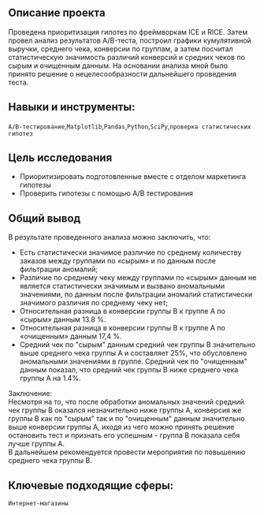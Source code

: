 ## Описание проекта
Проведена приоритизация гипотез по фреймворкам ICE и RICE. Затем провел анализ
результатов A/B-теста, построил графики кумулятивной выручки, среднего чека,
конверсии по группам, а затем посчитал статистическую значимость различий конверсий
и средних чеков по сырым и очищенным данным. На основании анализа мной было
принято решение о нецелесообразности дальнейшего проведения теста.

## Навыки и инструменты: 
`A/B-тестирование`,`Matplotlib`,`Pandas`,`Python`,`SciPy`,`проверка статистических гипотез`

## Цель исследования
- Приоритизировать подготовленные вместе с отделом маркетинга гипотезы
- Проверить гипотезы с помощью A/B тестирования

## Общий вывод
В результате проведенного анализа можно заключить, что:

- Есть статистически значимое различие по среднему количеству заказов между группами по «сырым» и по данным после фильтрации аномалий;
- Различие по среднему чеку между группами по «сырым» данным не является статистически значимым и вызвано аномальными значениями, по данным после фильтрации аномалий статистически значимого различия по среднему чеку нет;
- Относительная разница в конверсии группы B к группе А по «сырым» данным 13.8 %.
- Относительная разница в конверсии группы B к группе А по «очищенным» данным 17,4 %.
- Средний чек по "сырым" данным средний чек группы B значительно выше среднего чека группы A и составляет 25%, что обусловлено аномальными значениями в группе. Средний чек по "очищенным" данным показал, что средний чек группы B ниже среднего чека группы А на 1.4%. 

Заключение:  
Несмотря на то, что после обработки аномальных значений средний чек группы В оказался незначительно ниже группы А, конверсия же группы В как по "сырым" так и по "очищенным" данным значительно выше конверсии группы А, иходя из чего можно принять решение остановить тест и признать его успешным - группа В показала себя лучше группы А.  
В дальнейшем рекомендуется провести мероприятия по повышению среднего чека группы В. 

## Ключевые подходящие сферы:
`Интернет-магазины`
